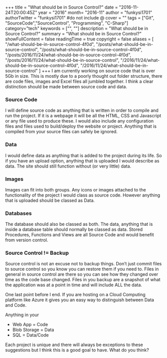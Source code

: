 +++
title = "What should be in Source Control?"
date = "2016-11-24T20:00:45Z"
year = "2016"
month= "2016-11"
author = "funkysi1701"
authorTwitter = "funkysi1701" #do not include @
cover = ""
tags = ["Git", "SourceCode","SourceControl", "Programming", "C-Sharp"]
category="tech"
keywords = ["", ""]
description =  "What should be in Source Control?"
summary = "What should be in Source Control?"
showFullContent = false
readingTime = true
copyright = false
aliases = [
    "/what-should-be-in-source-control-4f0d",
    "/posts/what-should-be-in-source-control",
    "/posts/what-should-be-in-source-control-4f0d",
    "/posts/2016/11/24/what-should-be-in-source-control-4f0d",
    "/posts/2016/11/24/what-should-be-in-source-control",
    "/2016/11/24/what-should-be-in-source-control-4f0d",
    "/2016/11/24/what-should-be-in-source-control"
]
+++
I am currently working on source code that is over 5Gb in size. This is mostly due to a poorly thought out folder structure, there are code files, images and Excel files all jumbled together. I think a clear distinction should be made between source code and data.

### Source Code

I will define source code as anything that is written in order to compile and run the project. If it is a webpage it will be all the HTML, CSS and Javascript or any file used to produce these. I would also include any configuration files and files used to build/deploy the website or project. Anything that is compiled from your source files can safely be ignored.

### Data

I would define data as anything that is added to the project during its life. So if you have an upload option, anything that is uploaded I would describe as data. The site should still function without (or very little) data.

### Images

Images can fit into both groups. Any icons or images attached to the functionality of the project I would class as source code. However anything that is uploaded should be classed as Data.

### Databases

The database should also be classed as both. The data, anything that is inside a database table should normally be classed as data. Stored Procedures, Functions and Views are all Source Code and would benefit from version control.

### Source Control != Backup

Source control is not an excuse not to backup things. Don’t just commit files to source control so you know you can restore them if you need to. Files in general in source control are there so you can see how they changed over time as the code base changed. Files in you backup are a snapshot of what the application was at a point in time and will include ALL the data.

One last point before I end. If you are hosting on a Cloud Computing platform like Azure it gives you an easy way to distinguish between Data and Code.

Anything in your

- Web App = Code
- Blob Storage = Data
- SQL = Data/Code

Each project is unique and there will always be exceptions to these suggestions but I think this is a good goal to have. What do you think?